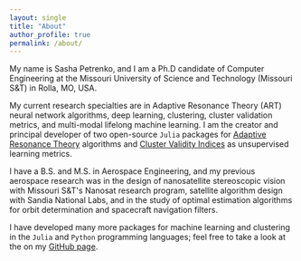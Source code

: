 ```yaml
---
layout: single
title: "About"
author_profile: true
permalink: /about/
---
```


My name is Sasha Petrenko, and I am a Ph.D candidate of Computer Engineering at the Missouri University of Science and Technology (Missouri S&T) in Rolla, MO, USA.

My current research specialties are in Adaptive Resonance Theory (ART) neural network algorithms, deep learning, clustering, cluster validation metrics, and multi-modal lifelong machine learning.
I am the creator and principal developer of two open-source `Julia` packages for [Adaptive Resonance Theory](https://github.com/AP6YC/AdaptiveResonance.jl) algorithms and [Cluster Validity Indices](https://github.com/AP6YC/ClusterValidityIndices.jl) as unsupervised learning metrics.

I have a B.S. and M.S. in Aerospace Engineering, and my previous aerospace research was in the design of nanosatellite stereoscopic vision with Missouri S&T's Nanosat research program, satellite algorithm design with Sandia National Labs, and in the study of optimal estimation algorithms for orbit determination and spacecraft navigation filters.

I have developed many more packages for machine learning and clustering in the `Julia` and `Python` programming languages; feel free to take a look at the on my [GitHub page](https://github.com/AP6YC).
